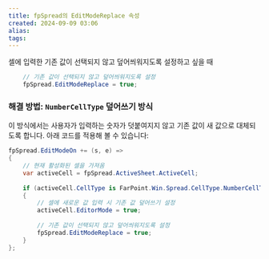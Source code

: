 ```yaml
---
title: fpSpread의 EditModeReplace 속성
created: 2024-09-09 03:06
alias:
tags:
---
```

셀에 입력한 기존 값이 선택되지 않고 덮어씌워지도록 설정하고 싶을 때
```cs
	// 기존 값이 선택되지 않고 덮어씌워지도록 설정
	fpSpread.EditModeReplace = true;
```

### 해결 방법: `NumberCellType` 덮어쓰기 방식
이 방식에서는 사용자가 입력하는 숫자가 덧붙여지지 않고 기존 값이 새 값으로 대체되도록 합니다. 
아래 코드를 적용해 볼 수 있습니다:

```csharp
fpSpread.EditModeOn += (s, e) =>
{
    // 현재 활성화된 셀을 가져옴
    var activeCell = fpSpread.ActiveSheet.ActiveCell;
    
    if (activeCell.CellType is FarPoint.Win.Spread.CellType.NumberCellType)
    {
        // 셀에 새로운 값 입력 시 기존 값 덮어쓰기 설정
        activeCell.EditorMode = true;
        
        // 기존 값이 선택되지 않고 덮어씌워지도록 설정
        fpSpread.EditModeReplace = true;
    }
};
```


